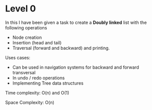 # Level 0
In this I have been given a task to create a **Doubly linked** list with the following operations
- Node creation
- Insertion (head and tail)
- Traversal (forward and backward) and printing.
  
Uses cases:
  - Can be used in navigation systems for backward and forward transversal
  - In undo / redo operations
  - Implementing Tree data structures
  
Time complexity: O(n) and O(1)

Space Complexity: O(n)

